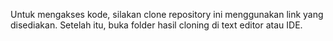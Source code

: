 Untuk mengakses kode, silakan clone repository ini menggunakan link yang disediakan. Setelah itu, buka folder hasil cloning di text editor atau IDE.
